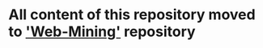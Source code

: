 <h1>All content of this repository moved to <a href='https://github.com/abdhmohammadi/Web-Mining'>'Web-Mining'</a> repository</h1>
